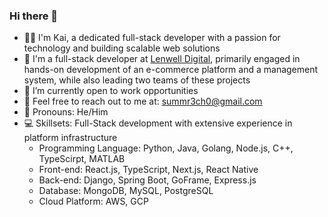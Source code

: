 ### Hi there 👋

- 👨‍💻 I'm Kai, a dedicated full-stack developer with a passion for technology and building scalable web solutions
- 🏢 I'm a full-stack developer at [Lenwell Digital](https://lenwellinternational.com/), primarily engaged in hands-on development of an e-commerce platform and a management system, while also leading two teams of these projects
- 💼 I’m currently open to work opportunities
- 📧 Feel free to reach out to me at: summr3ch0@gmail.com
- 👨 Pronouns: He/Him
- 💻 Skillsets: Full-Stack development with extensive experience in platform infrastructure
  - Programming Language: Python, Java, Golang, Node.js, C++, TypeScirpt, MATLAB
  - Front-end: React.js, TypeScript, Next.js, React Native
  - Back-end: Django, Spring Boot, GoFrame, Express.js
  - Database: MongoDB, MySQL, PostgreSQL
  - Cloud Platform: AWS, GCP
